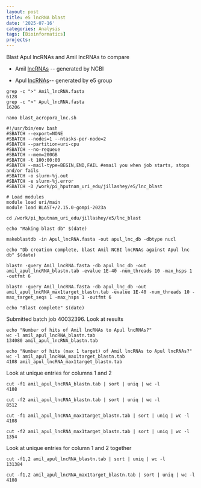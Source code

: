```yaml
---
layout: post
title: e5 lncRNA blast
date: '2025-07-16'
categories: Analysis
tags: [Bioinformatics]
projects: 
---
```


Blast Apul lncRNAs and Amil lncRNAs to compare 

- Amil [lncRNAs](https://github.com/urol-e5/deep-dive/blob/main/D-Apul/output/22-Apul-Amil-genome/Amil_lncRNA.fasta) -- generated by NCBI

- Apul [lncRNAs](https://github.com/urol-e5/deep-dive/blob/main/D-Apul/output/05.33-lncRNA-discovery/Apul_lncRNA.fasta)-- generated by e5 group 

```
grep -c ">" Amil_lncRNA.fasta 
6128
grep -c ">" Apul_lncRNA.fasta 
16206
```

`nano blast_acropora_lnc.sh`

```
#!/usr/bin/env bash
#SBATCH --export=NONE
#SBATCH --nodes=1 --ntasks-per-node=2
#SBATCH --partition=uri-cpu
#SBATCH --no-requeue
#SBATCH --mem=200GB
#SBATCH -t 100:00:00
#SBATCH --mail-type=BEGIN,END,FAIL #email you when job starts, stops and/or fails
#SBATCH -o slurm-%j.out
#SBATCH -e slurm-%j.error
#SBATCH -D /work/pi_hputnam_uri_edu/jillashey/e5/lnc_blast

# Load modules 
module load uri/main
module load BLAST+/2.15.0-gompi-2023a

cd /work/pi_hputnam_uri_edu/jillashey/e5/lnc_blast

echo "Making blast db" $(date)

makeblastdb -in Apul_lncRNA.fasta -out apul_lnc_db -dbtype nucl

echo "Db creation complete, blast Amil NCBI lncRNAs against Apul lnc db" $(date)

blastn -query Amil_lncRNA.fasta -db apul_lnc_db -out amil_apul_lncRNA_blastn.tab -evalue 1E-40 -num_threads 10 -max_hsps 1 -outfmt 6

blastn -query Amil_lncRNA.fasta -db apul_lnc_db -out amil_apul_lncRNA_max1target_blastn.tab -evalue 1E-40 -num_threads 10 -max_target_seqs 1 -max_hsps 1 -outfmt 6

echo "Blast complete" $(date)
```

Submitted batch job 40032396. Look at results 

```
echo "Number of hits of Amil lncRNAs to Apul lncRNAs?"
wc -l amil_apul_lncRNA_blastn.tab
134080 amil_apul_lncRNA_blastn.tab

echo "Number of hits (max 1 target) of Amil lncRNAs to Apul lncRNAs?"
wc -l amil_apul_lncRNA_max1target_blastn.tab
4108 amil_apul_lncRNA_max1target_blastn.tab
```

Look at unique entries for columns 1 and 2

```
cut -f1 amil_apul_lncRNA_blastn.tab | sort | uniq | wc -l
4108

cut -f2 amil_apul_lncRNA_blastn.tab | sort | uniq | wc -l
8512

cut -f1 amil_apul_lncRNA_max1target_blastn.tab | sort | uniq | wc -l
4108

cut -f2 amil_apul_lncRNA_max1target_blastn.tab | sort | uniq | wc -l
1354
```

Look at unique entries for column 1 and 2 together 

```
cut -f1,2 amil_apul_lncRNA_blastn.tab | sort | uniq | wc -l
131384

cut -f1,2 amil_apul_lncRNA_max1target_blastn.tab | sort | uniq | wc -l
4108
```